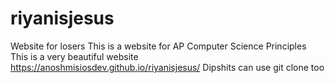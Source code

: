 # riyanisjesus
Website for losers
This is a website for AP Computer Science Principles
This is a very beautiful website
https://anoshmisiosdev.github.io/riyanisjesus/
Dipshits can use git clone too
